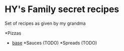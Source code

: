 # HY's Family secret recipes

Set of recipes as given by my grandma


*Pizzas
  - [base](./pizzas/base.md)
*Sauces (TODO)
*Spreads (TODO)
